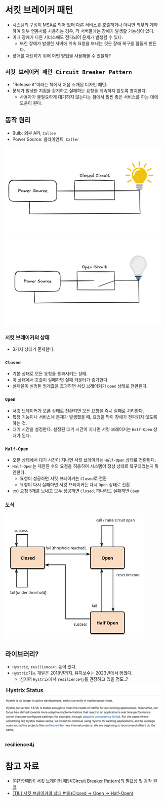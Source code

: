 # 서킷 브레이커 패턴

- 시스템의 구성이 MSA로 되어 있어 다른 서비스를 호출하거나 아니면 외부와 계약하여 외부 연동사를 사용하는 경우, 각 서버들에는 장애가 발생할 가능성이 있다.
- 이때 장애가 다른 서비스에도 전파되어 문제가 발생할 수 있다.
  - 또한 장애가 발생한 서버에 계속 요청을 보내는 것은 장애 복구를 힘들게 만든다.
- 장애를 차단하기 위해 어떤 방법을 사용해볼 수 있을까?  

## `서킷 브레이커 패턴 Circuit Breaker Pattern`

- "Release it"이라는 책에서 처음 소개된 디자인 패턴.
- 문제가 발생한 지점을 감지하고 실패하는 요청을 계속하지 않도록 방지한다.
  - 사용자가 불필요하게 대기하지 않는다는 점에서 훨씬 좋은 서비스를 하는 데에 도움이 된다.

## 동작 원리

- Bulb: 외부 API, `Callee`
- Power Source: 클라이언트, `Caller`

<img src="img/circuit_breaker01.png">

<img src="img/circuit_breaker02.png">

### 서킷 브레이커의 상태

- 3가지 상태가 존재한다.

### `Closed`

- 기본 상태로 모든 요청을 통과시키는 상태.
- 이 상태에서 호출이 실패하면 실패 카운터가 증가한다.
- 실패율이 설정된 임계값을 초과하면 서킷 브레이커가 `Open` 상태로 전환된다.

### `Open`

- 서킷 브레이커가 오픈 상태로 전환되면 모든 요청을 즉시 실패로 처리한다.
- 특정 기능이나 서비스에 문제가 발생했을 때, 요청을 막아 장애가 전파되지 않도록 하는 것.
- 대기 시간을 설정한다. 설정된 대기 시간이 지나면 서킷 브레이커는 `Half-Open` 상태가 된다.

### `Half-Open`

- 오픈 상태에서 대기 시간이 지나면 서킷 브레이커는 `Half-Open` 상태로 전환된다.
- `Half-Open`는 제한된 수의 요청을 허용하여 시스템이 정상 상태로 복구되었는지 확인한다.
  - 요청이 성공하면 서킷 브레이커는 `Closed`로 전환
  - 요청이 다시 실패하면 서킷 브레이커는 다시 `Open` 상태로 전환
- ex) 요청 5개를 보내고 모두 성공하면 `Closed`, 하나라도 실패하면 `Open`

### 도식

<img src="img/circuit_breaker03.png">

<br/>

## 라이브러리?

- `Hystrix`, `resilience4j` 등이 있다.
- `Hystrix`기능 개발은 2018년까지. 유지보수는 2023년에서 멈췄다.
  - 심지어 `Hystrix`에서 `resilience4j`를 권장하고 있을 정도..?

<img src="img/circuit_breaker04.png">

### resilience4j



# 참고 자료

- [[디자인패턴] 서킷 브레이커 패턴(Circuit Breaker Pattern)의 필요성 및 동작 원리](https://mangkyu.tistory.com/261)
- [[TIL] 서킷 브레이커의 상태 변화(Closed -> Open -> Half-Open)](https://developer-jinnie.tistory.com/82)